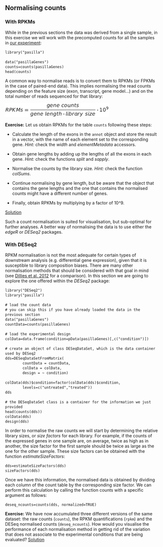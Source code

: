 ## Normalising counts
### With RPKMs
While in the previous sections the data was derived from a single sample, in this exercise we will work with the precomputed counts for all the samples in [our experiment](http://bioconductor.org/packages/2.11/data/experiment/html/pasilla.html):

```rconsole
library("pasilla")

data("pasillaGenes")
counts=counts(pasillaGenes)
head(counts)
```

A common way to normalise reads is to convert them to RPKMs (or FPKMs in the case of paired-end data). This implies normalising the read counts depending on the feature size (exon, transcript, gene model...) and on the total number of reads sequenced for that library:

![RPKM formula](../img/rpkms.png)

**Exercise:** Let us obtain RPKMs for the table `counts` following these steps:

* Calculate the length of the exons in the `annot` object and store the result in a vector, with the name of each element set to the corresponding gene.
  *Hint:* check the *width* and *elementMetadata* accessors.

* Obtain gene lengths by adding up the lengths of all the exons in each gene.
  *Hint:* check the functions *split* and *sapply*.

* Normalise the counts by the library size.
  *Hint:* check the function *colSums*.

* Continue normalising by gene length, but be aware that the object that contains the gene lengths and the one that contains the normalised counts might have a different number of genes.

* Finally, obtain RPKMs by multiplying by a factor of 10^9.

[Solution](https://github.com/mgonzalezporta/TeachingMaterial/blob/master/solutions/_normalising_ex1.md)

Such a count normalisation is suited for visualisation, but sub-optimal for further analyses. A better way of normalising the data is to use either the *edgeR* or *DESeq2* packages.

### With DESeq2
RPKM normalisation is not the most adequate for certain types of downstream analysis (e.g. differential gene expression), given that it is susceptible to library composition biases. There are many other normalisation methods that should be considered with that goal in mind (see [Dillies et al. 2012](http://bib.oxfordjournals.org/content/early/2012/09/15/bib.bbs046.long) for a comparison). In this section we are going to explore the one offered within the *DESeq2* package:

```rconsole
library("DESeq2")
library("pasilla")

# load the count data
# you can skip this if you have already loaded the data in the previous section
data("pasillaGenes")
countData=counts(pasillaGenes)

# load the experimental design
colData=data.frame(condition=pData(pasillaGenes)[,c("condition")])

# create an object of class DESeqDataSet, which is the data container used by DESeq2
dds=DESeqDataSetFromMatrix(
		countData = countData,
		colData = colData,
		design = ~ condition)

colData(dds)$condition=factor(colData(dds)$condition,
		levels=c("untreated","treated"))
dds

# the DESeqDataSet class is a container for the information we just provided
head(counts(dds))
colData(dds)
design(dds)
```

In order to normalise the raw counts we will start by determining the relative library sizes, or *size factors* for each library. For example, if the counts of the expressed genes in one sample are, on average, twice as high as in another, the size factor for the first sample should be twice as large as the one for the other sample. These size factors can be obtained with the function *estimateSizeFactors*:

```rconsole
dds=estimateSizeFactors(dds)
sizeFactors(dds)
```

Once we have this information, the normalised data is obtained by dividing each column of the count table by the corresponding size factor. We can perform this calculation by calling the function counts with a specific argument as follows:

```rconsole
deseq_ncounts=counts(dds, normalized=TRUE)
```

**Exercise:** We have now accumulated three different versions of the same dataset: the raw counts (`counts`), the RPKM quantifications (`rpkm`) and the DESeq normalised counts (`deseq_ncounts`). How would you visualise the performance of each normalisation method in getting rid of the variation that does not associate to the experimental conditions that are being evaluated?
[Solution](https://github.com/mgonzalezporta/TeachingMaterial/blob/master/solutions/_normalising_ex2.md)
